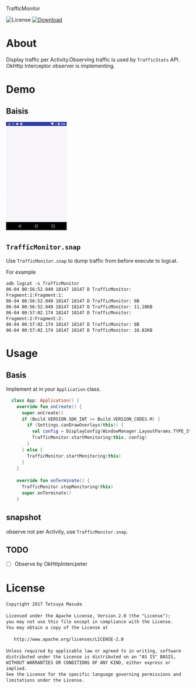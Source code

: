 TrafficMonitor

![License](https://img.shields.io/hexpm/l/plug.svg)
[ ![Download](https://api.bintray.com/packages/ttymsd/maven/jp.bglb.bonboru%3Atraffic-monitor/images/download.svg) ](https://bintray.com/ttymsd/maven/jp.bglb.bonboru%3Atraffic-monitor/_latestVersion)

# About
Display traffic per Activity.Observing traffic is used by `TrafficStats` API.
OkHttp Interceptor observer is implementing.

# Demo
## Baisis
<img width="33%" src="art/demo.gif">

## `TrafficMonitor.snap`
Use `TrafficMonitor.snap` to dump traffic from before execute to logcat.

For example
```
adb logcat -s TrafficMonitor
06-04 00:56:52.049 18147 18147 D TrafficMonitor: Fragment:1:Fragment:1:
06-04 00:56:52.049 18147 18147 D TrafficMonitor: 0B
06-04 00:56:52.049 18147 18147 D TrafficMonitor: 11.28KB
06-04 00:57:02.174 18147 18147 D TrafficMonitor: Fragment:2:Fragment:2:
06-04 00:57:02.174 18147 18147 D TrafficMonitor: 0B
06-04 00:57:02.174 18147 18147 D TrafficMonitor: 10.82KB
```

# Usage
## Basis
Implement at in your  `Application` class.

```kotlin
  class App: Application() {
    override fun onCreate() {
      super.onCreate()
      if (Build.VERSION.SDK_INT >= Build.VERSION_CODES.M) {
        if (Settings.canDrawOverlays(this)) {
          val config = DisplayConfig(WindowManager.LayoutParams.TYPE_SYSTEM_ALERT, DisplayPosition.BOTTOM_RIGHT)
          TrafficMonitor.startMonitoring(this, config)
        }
      } else {
        TrafficMonitor.startMonitoring(this)
      }
    }

    override fun onTerminate() {
      TrafficMonitor.stopMonitoring(this)
      super.onTerminate()
    }
```

## snapshot
observe not per Activity, use `TrafficMonitor.snap`.

## TODO

- [ ] Observe by OkHttpIntercpeter

# License

```text
Copyright 2017 Tetsuya Masuda

Licensed under the Apache License, Version 2.0 (the "License");
you may not use this file except in compliance with the License.
You may obtain a copy of the License at

   http://www.apache.org/licenses/LICENSE-2.0

Unless required by applicable law or agreed to in writing, software
distributed under the License is distributed on an "AS IS" BASIS,
WITHOUT WARRANTIES OR CONDITIONS OF ANY KIND, either express or implied.
See the License for the specific language governing permissions and
limitations under the License.
```
